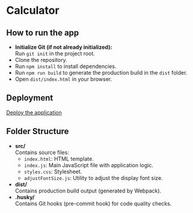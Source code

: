 # Calculator

## How to run the app
- **Initialize Git (if not already initialized):**  
  Run `git init` in the project root.
- Clone the repository.
- Run `npm install` to install dependencies.
- Run `npm run build` to generate the production build in the `dist` folder.
- Open `dist/index.html` in your browser.

## Deployment
[Deploy the application](https://matsiyakainnowise.tiiny.site)

## Folder Structure
- **src/**  
  Contains source files:
  - `index.html`: HTML template.
  - `index.js`: Main JavaScript file with application logic.
  - `styles.css`: Stylesheet.
  - `adjustFontSize.js`: Utility to adjust the display font size.
- **dist/**  
  Contains production build output (generated by Webpack).
- **.husky/**  
  Contains Git hooks (pre-commit hook) for code quality checks.

